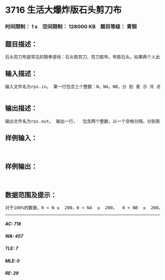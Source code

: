 # 3716 生活大爆炸版石头剪刀布   
### 时间限制： 1 s&nbsp;&nbsp;&nbsp;&nbsp;空间限制： 128000 KB&nbsp;&nbsp;&nbsp;&nbsp;题目等级： 青铜  
## 题目描述：  

<pre>
石头剪刀布是常见的猜拳游戏：石头胜剪刀，剪刀胜布，布胜石头。如果两个人出拳一样，则不分胜负。在《生活大爆炸》第二季第8集中出现了一种石头剪刀布的升级版游戏。升级版游戏在传统的石头剪刀布游戏的基础上，增加了两个新手势： 斯波克：《星际迷航》主角之一。 蜥蜴人：《星际迷航》中的反面角色。  这五种手势的胜负关系如表一所示，表中列出的是甲对乙的游戏结果。现在，小A和小B尝试玩这种升级版的猜拳游戏。已知他们的出拳都是有周期性规律的，但周期长度不一定相等。例如：如果小A以“石头-布-石头-剪刀-蜥蜴人-斯波克”长度为6的周期出拳，那么他的出拳序列就是“石头-布-石头-剪刀-蜥蜴人-斯波克-石头-布-石头-剪刀-蜥蜴人-斯波克-„„”，而如果小B以“剪刀-石头-布-斯波克-蜥蜴人”长度为5的周期出拳，那么他出拳的序列就是“剪刀-石头-布-斯波克-蜥蜴人-剪刀-石头-布-斯波克-蜥蜴人-„„”  已知小A和小B一共进行N次猜拳。每一次赢的人得1分，输的得0分；平局两人都得0分。现请你统计N次猜拳结束之后两人的得分。
</pre>
  
  
## 输入描述：  

<pre>
输入文件名为rps.in。 第一行包含三个整数：N，NA，NB，分 别 表 示 共 进 行N次猜拳、小A出拳的周期长度，小B出拳的周期长度。数与数之间以一个空格分隔。 第二行包含NA个整数，表示小A出拳的规律，第三行包含NB个整数，表示小B出拳的规律。其中，0表示“剪刀”，1表示“石头”，2表示“布”，3表示“蜥蜴人”，  4表示“斯波克”。数与数之间以一个空格分隔。  

</pre>
  
  
## 输出描述：  

<pre>
输出文件名为rps.out。 输出一行，  包含两个整数，以一个空格分隔，分别表示小A、小B的得分。
</pre>
  
  
## 样例输入：  

<pre>

</pre>
  
  
## 样例输出：  

<pre>

</pre>
  
  
## 数据范围及提示：  

<pre>
对于100%的数据，0 < N ≤  200，0 < NA  ≤  200，  0 < NB  ≤  200。
</pre>
  
  
***  

##### AC: 718  
##### WA: 457  
##### TLE: 7  
##### MLE: 0  
##### RE: 29  
